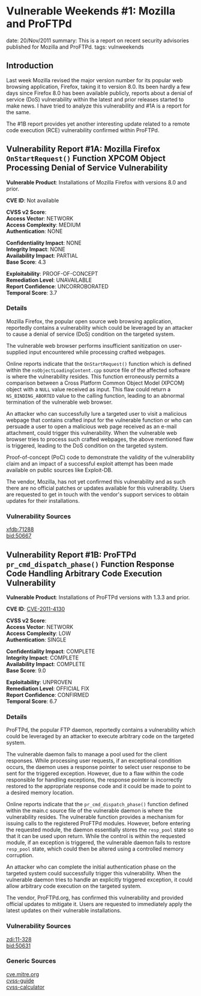 Vulnerable Weekends #1: Mozilla and ProFTPd
===========================================
date: 20/Nov/2011
summary: This is a report on recent security advisories published for Mozilla and ProFTPd.
tags: vulnweekends

## Introduction
Last week Mozilla revised the major version number for its popular web browsing application, Firefox, taking it to version 8.0. Its been hardly a few days since Firefox 8.0 has been available publicly, reports about a denial of service (DoS) vulnerability within the latest and prior releases started to make news. I have tried to analyze this vulnerability and #1A is a report for the same.

The #1B report provides yet another interesting update related to a remote code execution (RCE) vulnerability confirmed within ProFTPd.

## Vulnerability Report #1A: Mozilla Firefox `OnStartRequest()` Function XPCOM Object Processing Denial of Service Vulnerability

**Vulnerable Product**: Installations of Mozilla Firefox with versions 8.0 and prior.

**CVE ID**: Not available

**CVSS v2 Score**:  
**Access Vector**: NETWORK  
**Access Complexity**: MEDIUM  
**Authentication**: NONE  

**Confidentiality Impact**: NONE  
**Integrity Impact**: NONE  
**Availability Impact**: PARTIAL  
**Base Score**: 4.3  

**Exploitability**: PROOF-OF-CONCEPT  
**Remediation Level**: UNAVAILABLE  
**Report Confidence**: UNCORROBORATED  
**Temporal Score**: 3.7  

### Details
Mozilla Firefox, the popular open source web browsing application, reportedly contains a vulnerability which could be leveraged by an attacker to cause a denial of service (DoS) condition on the targeted system.

The vulnerable web browser performs insufficient sanitization on user-supplied input encountered while processing crafted webpages.

Online reports indicate that the `OnStartRequest()` function which is defined within the `nsObjectLoadingContent.cpp` source file of the affected software is where the vulnerability resides. This function erroneously permits a comparison between a Cross Platform Common Object Model (XPCOM) object with a `NULL` value received as input. This flaw could return a `NS_BINDING_ABORTED` value to the calling function, leading to an abnormal termination of the vulnerable web browser.

An attacker who can successfully lure a targeted user to visit a malicious webpage that contains crafted input for the vulnerable function or who can persuade a user to open a malicious web page received as an e-mail attachment, could trigger this vulnerability. When the vulnerable web browser tries to process such crafted webpages, the above mentioned flaw is triggered, leading to the DoS condition on the targeted system.

Proof-of-concept (PoC) code to demonstrate the validity of the vulnerability claim and an impact of a successful exploit attempt has been made available on public sources like Exploit-DB.

The vendor, Mozilla, has not yet confirmed this vulnerability and as such there are no official patches or updates available for this vulnerability. Users are requested to get in touch with the vendor's support services to obtain updates for their installations.

### Vulnerability Sources
[xfdb:71288](http://xforce.iss.net/xforce/xfdb/71288)  
[bid:50667](http://www.securityfocus.com/bid/50667)  

## Vulnerability Report #1B: ProFTPd `pr_cmd_dispatch_phase()` Function Response Code Handling Arbitrary Code Execution Vulnerability

**Vulnerable Product**: Installations of ProFTPd versions with 1.3.3 and prior.

**CVE ID**: [CVE-2011-4130](http://cve.mitre.org/cgi-bin/cvename.cgi?name=CVE-2011-4130)

**CVSS v2 Score**:  
**Access Vector**: NETWORK  
**Access Complexity**: LOW  
**Authentication**: SINGLE  

**Confidentiality Impact**: COMPLETE  
**Integrity Impact**: COMPLETE  
**Availability Impact**: COMPLETE  
**Base Score**: 9.0  

**Exploitability**: UNPROVEN  
**Remediation Level**: OFFICIAL FIX  
**Report Confidence**: CONFIRMED  
**Temporal Score**: 6.7  

### Details
ProFTPd, the popular FTP daemon, reportedly contains a vulnerability which could be leveraged by an attacker to execute arbitrary code on the targeted system.

The vulnerable daemon fails to manage a pool used for the client responses. While processing user requests, if an exceptional condition occurs, the daemon uses a response pointer to select user response to be sent for the triggered exception. However, due to a flaw within the code responsible for handling exceptions, the response pointer is incorrectly restored to the appropriate response code and it could be made to point to a desired memory location.

Online reports indicate that the `pr_cmd_dispatch_phase()` function defined within the main.c source file of the vulnerable daemon is where the vulnerability resides. The vulnerable function provides a mechanism for issuing calls to the registered ProFTPd modules. However, before entering the requested module, the daemon essentially stores the `resp_pool` state so that it can be used upon return. While the control is within the requested module, if an exception is triggered, the vulnerable daemon fails to restore `resp_pool` state, which could then be altered using a controlled memory corruption.

An attacker who can complete the initial authentication phase on the targeted system could successfully trigger this vulnerability. When the vulnerable daemon tries to handle an explicitly triggered exception, it could allow arbitrary code execution on the targeted system.

The vendor, ProFTPd.org, has confirmed this vulnerability and provided official updates to mitigate it. Users are requested to immediately apply the latest updates on their vulnerable installations.

### Vulnerability Sources
[zdi:11-328](http://www.zerodayinitiative.com/advisories/ZDI-11-328)  
[bid:50631](http://www.securityfocus.com/bid/50631)  

### Generic Sources
[cve.mitre.org](http://cve.mitre.org)  
[cvss-guide](http://www.first.org/cvss/cvss-guide.html)  
[cvss-calculator](http://nvd.nist.gov/cvss.cfm?calculator&adv&version=2)  
